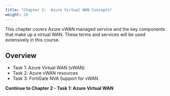 ```yaml
---
title: "Chapter 2:  Azure Virtual WAN Concepts" 
weight: 20
---
```



This chapter covers Azure vWAN managed service and the key components that make up a virtual WAN.  These terms and services will be used extensively in this course.

## Overview

- Task 1: Azure Virtual WAN (vWAN)
- Task 2: Azure vWAN resources
- Task 3: FortiGate NVA Support for vWAN

**Continue to Chapter 2 - Task 1: Azure Virtual WAN**

